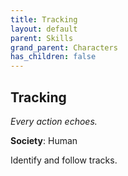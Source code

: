 ```yaml
---
title: Tracking
layout: default
parent: Skills
grand_parent: Characters
has_children: false
---
```


## Tracking
_Every action echoes._

**Society**: Human

Identify and follow tracks.

